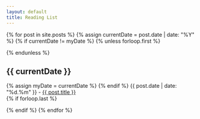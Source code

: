 ```yaml
---
layout: default
title: Reading List
---
```

<section class="archive-post-list">

   {% for post in site.posts %}
       {% assign currentDate = post.date | date: "%Y" %}
       {% if currentDate != myDate %}
           {% unless forloop.first %}</p>{% endunless %}
           <h2>{{ currentDate }}</h2>
           <p>
           {% assign myDate = currentDate %}
       {% endif %}
       <span>{{ post.date | date: "%d.%m" }} - </span><a href="{{ post.url }}">{{ post.title }}</a><br>
       {% if forloop.last %}</p>{% endif %}
   {% endfor %}

</section>
 
